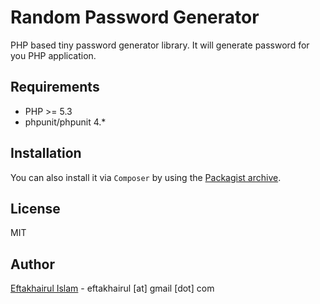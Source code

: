 Random Password Generator
=========

PHP based tiny password generator library. It will generate password for you PHP application.


Requirements
------------

* PHP >= 5.3
* phpunit/phpunit 4.*

Installation
------------
You can also install it via `Composer` by using the
[Packagist archive](https://packagist.org/packages/eftakhairul/random-password-generator).


License
----

MIT


Author
-----------


[Eftakhairul Islam] - eftakhairul [at] gmail [dot] com

[Eftakhairul Islam]:http://eftakhairul.com/
